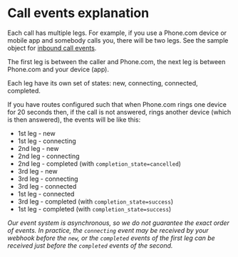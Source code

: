 # Call events explanation

Each call has multiple legs. For example, if you use a Phone.com device or mobile app and somebody calls you, there will be two legs. See the sample object for [inbound call events](./../events-examples/inbound-call-to-device).

The first leg is between the caller and Phone.com, the next leg is between Phone.com and your device (app).

Each leg have its own set of states: new, connecting, connected, completed.

If you have routes configured such that when Phone.com rings one device for 20 seconds then, if the call is not answered, rings another device (which is then answered), the events will be like this:

* 1st leg - new
* 1st leg - connecting
* 2nd leg - new
* 2nd leg - connecting
* 2nd leg - completed (with `completion_state=cancelled`)
* 3rd leg - new
* 3rd leg - connecting
* 3rd leg - connected
* 1st leg - connected
* 3rd leg - completed (with `completion_state=success`)
* 1st leg - completed (with `completion_state=success`)

_Our event system is asynchronous, so we do not guarantee the exact order of events. In practice, the `connecting` event may be received by your webhook before the `new`, or the `completed` events of the first leg can be received just before the `completed` events of the second._
